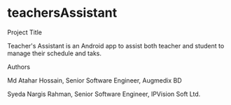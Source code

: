 # teachersAssistant

Project Title

Teacher's Assistant is an Android app to assist both teacher and student to manage their schedule and taks.

Authors

Md Atahar Hossain, Senior Software Engineer, Augmedix BD

Syeda Nargis Rahman, Senior Software Engineer, IPVision Soft Ltd.
